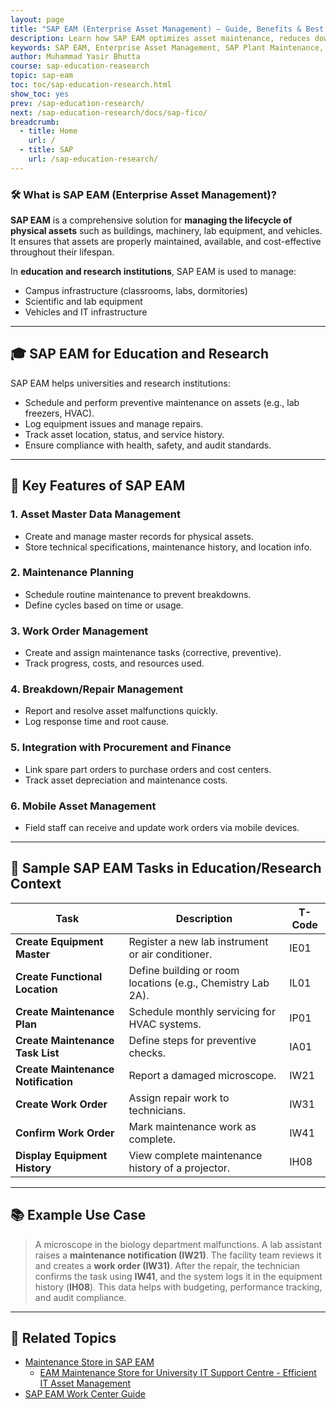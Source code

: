 ```yaml
---
layout: page
title: "SAP EAM (Enterprise Asset Management) – Guide, Benefits & Best Practices"
description: Learn how SAP EAM optimizes asset maintenance, reduces downtime & boosts efficiency. Explore key features, modules, and industry applications.
keywords: SAP EAM, Enterprise Asset Management, SAP Plant Maintenance, SAP PM, asset maintenance software, SAP asset management, EAM best practices, SAP maintenance management, predictive maintenance SAP, SAP asset lifecycle, SAP EAM modules, asset performance management, SAP for equipment maintenance, EAM software solutions, SAP asset tracking, industrial asset management 
author: Muhammad Yasir Bhutta
course: sap-education-reasearch
topic: sap-eam
toc: toc/sap-education-research.html
show_toc: yes
prev: /sap-education-research/
next: /sap-education-research/docs/sap-fico/
breadcrumb:
  - title: Home
    url: /
  - title: SAP
    url: /sap-education-research/
---
```


### 🛠️ What is **SAP EAM (Enterprise Asset Management)?**

**SAP EAM** is a comprehensive solution for **managing the lifecycle of physical assets** such as buildings, machinery, lab equipment, and vehicles. It ensures that assets are properly maintained, available, and cost-effective throughout their lifespan.

In **education and research institutions**, SAP EAM is used to manage:

* Campus infrastructure (classrooms, labs, dormitories)
* Scientific and lab equipment
* Vehicles and IT infrastructure

---

## 🎓 SAP EAM for Education and Research

SAP EAM helps universities and research institutions:

* Schedule and perform preventive maintenance on assets (e.g., lab freezers, HVAC).
* Log equipment issues and manage repairs.
* Track asset location, status, and service history.
* Ensure compliance with health, safety, and audit standards.

---

## 🔑 Key Features of SAP EAM

### 1. **Asset Master Data Management**

* Create and manage master records for physical assets.
* Store technical specifications, maintenance history, and location info.

### 2. **Maintenance Planning**

* Schedule routine maintenance to prevent breakdowns.
* Define cycles based on time or usage.

### 3. **Work Order Management**

* Create and assign maintenance tasks (corrective, preventive).
* Track progress, costs, and resources used.

### 4. **Breakdown/Repair Management**

* Report and resolve asset malfunctions quickly.
* Log response time and root cause.

### 5. **Integration with Procurement and Finance**

* Link spare part orders to purchase orders and cost centers.
* Track asset depreciation and maintenance costs.

### 6. **Mobile Asset Management**

* Field staff can receive and update work orders via mobile devices.

---

## 🧪 Sample SAP EAM Tasks in Education/Research Context

| Task                                | Description                                                 | T-Code |
| ----------------------------------- | ----------------------------------------------------------- | ------ |
| **Create Equipment Master**         | Register a new lab instrument or air conditioner.           | IE01   |
| **Create Functional Location**      | Define building or room locations (e.g., Chemistry Lab 2A). | IL01   |
| **Create Maintenance Plan**         | Schedule monthly servicing for HVAC systems.                | IP01   |
| **Create Maintenance Task List**    | Define steps for preventive checks.                         | IA01   |
| **Create Maintenance Notification** | Report a damaged microscope.                                | IW21   |
| **Create Work Order**               | Assign repair work to technicians.                          | IW31   |
| **Confirm Work Order**              | Mark maintenance work as complete.                          | IW41   |
| **Display Equipment History**       | View complete maintenance history of a projector.           | IH08   |

---

## 📚 Example Use Case

> A microscope in the biology department malfunctions. A lab assistant raises a **maintenance notification (IW21)**.
> The facility team reviews it and creates a **work order (IW31)**.
> After the repair, the technician confirms the task using **IW41**, and the system logs it in the equipment history (**IH08**).
> This data helps with budgeting, performance tracking, and audit compliance.

---

## 📘 **Related Topics**

* [Maintenance Store in SAP EAM](maintance-store.md)
  * [EAM Maintenance Store for University IT Support Centre - Efficient IT Asset Management](it-support-maintance-store.md)
* [SAP EAM Work Center Guide](work-center.md)